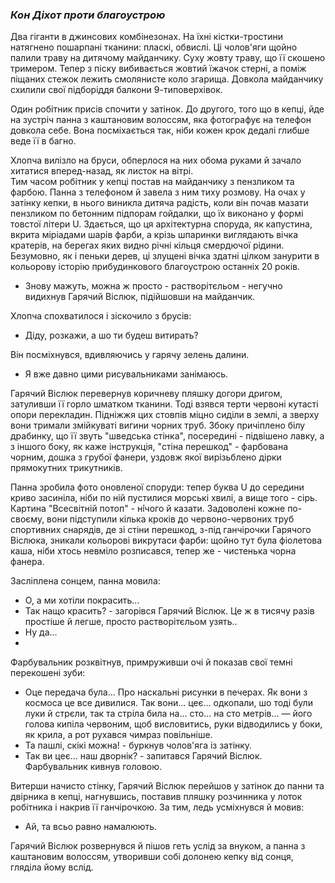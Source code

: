 ### *Кон Діхот проти благоустрою*

Два гіганти в джинсових комбінезонах. На їхні кістки-тростини натягнено пошарпані тканини: пласкі, обвислі. Ці чолов'яги щойно палили траву на дитячому майданчику. Суху жовту траву, що її скошено тримером. Тепер з піску вибивається жовтий їжачок стерні, а поміж піщаних стежок лежить смолянисте коло згарища. Довкола майданчику схилили свої підборіддя балкони 9-типоверхівок.

Один робітник присів спочити у затінок. До другого, того що в кепці, йде на зустріч панна з каштановим волоссям, яка фотографує на телефон довкола себе. Вона посміхається так, ніби кожен крок дедалі глибше веде її в багно.

Хлопча вилізло на бруси, обперлося на них обома руками й зачало хитатися вперед-назад, як листок на вітрі.  
Тим часом робітник у кепці постав на майданчику з пензликом та фарбою. Панна з телефоном й завела з ним тиху розмову. На очах у затінку кепки, в нього виникла дитяча радість, коли він почав мазати пензликом по бетонним підпорам гойдалки, що їх виконано у формі товстої літери U. Здається, що ця архітектурна споруда, як капустина, вкрита міріадами шарів фарби, а крізь шпаринки виглядають вічка кратерів, на берегах яких видно річні кільця смердючої рідини. Безумовно, як і пеньки дерев, ці злущені вічка здатні цілком занурити в кольорову історію прибудинкового благоустрою останніх 20 років.

- Знову мажуть, можна ж просто - растворітєльом - негучно видихнув Гарячий Віслюк, підійшовши на майданчик. 

Хлопча спохватилося і зіскочило з брусів:
- Діду, розкажи, а шо ти будеш витирать?

Він посміхнувся, вдивляючись у гарячу зелень далини.  

- Я вже давно цими рисувальниками занімаюсь.

Гарячий Віслюк перевернув коричневу пляшку догори дригом, затуливши її горло шматком тканини. Тоді взявся терти червоні кутасті опори перекладин. Підніжжя цих стовпів міцно сиділи в землі, а зверху вони тримали змійкуваті вигини чорних труб. Збоку причіплено білу драбинку, що її звуть "шведська стінка", посередині - підвішено лавку, а з іншого боку, як каже інструкція, "стіна перешкод" - фарбована чорним, дошка з грубої фанери, уздовж якої вирізьблено дірки прямокутних трикутників. 

Панна зробила фото оновленої споруди: тепер буква U до середини криво засиніла, ніби по ній пустилися морські хвилі, а вище того - сірь. Картина "Всесвітній потоп" - н́ічого й казати. Задоволені кожне по-своєму, вони підступили кілька кроків до червоно-червоних труб спортивних снарядів, де зі стіни перешкод, з-під ганчірочки Гарячого Віслюка, зникали кольорові викрутаси фарби: щойно тут була фіолетова каша, ніби хтось невміло розписався, тепер же - чистенька чорна фанера.

Засліплена сонцем, панна мовила: 
- О, а ми хотіли покрасить...
- Так нащо красить? - загорівся Гарячий Віслюк. Це ж в тисячу разів простіше й легше, просто растворітєльом узять..
- Ну да...
- 
Фарбувальник розквітнув, примруживши очі й показав свої темні перекошені зуби:
- Оце передача була... Про наскальні рисунки в печерах. Як вони з космоса це все дивилися. Так вони... цеє... одкопали, шо тоді були луки й стрєли, так та стріла била на... сто... на сто метрів... — його голова кипіла червоним, щоб висловитись, руки відводились у боки, як крила, а рот рухався чимраз повільніше.
- Та пашлі, скікі можна! - буркнув чолов'яга із затінку.
- Так ви цеє... наш дворнік? - запитався Гарячий Віслюк. Фарбувальник кивнув головою.

Витерши начисто стінку, Гарячий Віслюк перейшов у затінок до панни та двірника в кепці, нагнувшись, поставив пляшку розчинника у лоток робітника і накрив її ганчірочкою. За тим, ледь усміхнувся й мовив:
- Ай, та всьо равно намалюють.

Гарячий Віслюк розвернувся й пішов геть услід за внуком, а панна з каштановим волоссям, утворивши собі долонею кепку від сонця, гляділа йому вслід.
